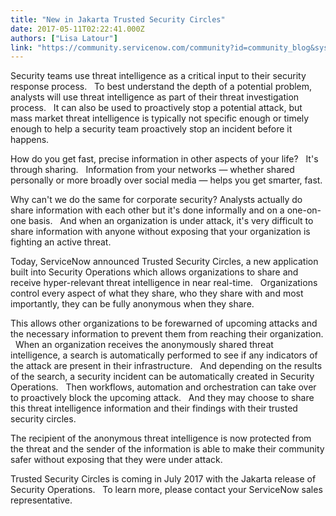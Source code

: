 ```yaml
---
title: "New in Jakarta Trusted Security Circles"
date: 2017-05-11T02:22:41.000Z
authors: ["Lisa Latour"]
link: "https://community.servicenow.com/community?id=community_blog&sys_id=9bfca6a5dbd0dbc01dcaf3231f961902"
---
```

<p>Security teams use threat intelligence as a critical input to their security response process.   To best understand the depth of a potential problem, analysts will use threat intelligence as part of their threat investigation process.   It can also be used to proactively stop a potential attack, but mass market threat intelligence is typically not specific enough or timely enough to help a security team proactively stop an incident before it happens.</p><p></p><p>How do you get fast, precise information in other aspects of your life?   It's through sharing.   Information from your networks — whether shared personally or more broadly over social media — helps you get smarter, fast.</p><p></p><p>Why can't we do the same for corporate security? Analysts actually do share information with each other but it's done informally and on a one-on-one basis.   And when an organization is under attack, it's very difficult to share information with anyone without exposing that your organization is fighting an active threat.</p><p></p><p>Today, ServiceNow announced Trusted Security Circles, a new application built into Security Operations which allows organizations to share and receive hyper-relevant threat intelligence in near real-time.   Organizations control every aspect of what they share, who they share with and most importantly, they can be fully anonymous when they share.</p><p></p><p>This allows other organizations to be forewarned of upcoming attacks and the necessary information to prevent them from reaching their organization.   When an organization receives the anonymously shared threat intelligence, a search is automatically performed to see if any indicators of the attack are present in their infrastructure.   And depending on the results of the search, a security incident can be automatically created in Security Operations.   Then workflows, automation and orchestration can take over to proactively block the upcoming attack.   And they may choose to share this threat intelligence information and their findings with their trusted security circles.</p><p></p><p>The recipient of the anonymous threat intelligence is now protected from the threat and the sender of the information is able to make their community safer without exposing that they were under attack.</p><p></p><p>Trusted Security Circles is coming in July 2017 with the Jakarta release of Security Operations.   To learn more, please contact your ServiceNow sales representative.</p>